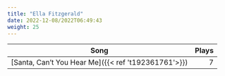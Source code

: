 ```yaml
---
title: "Ella Fitzgerald"
date: 2022-12-08/2022T06:49:43
weight: 25
---
```




 Song | Plays 
----- | -----:
[Santa, Can’t You Hear Me]({{< ref 't192361761'>}}) | 7
